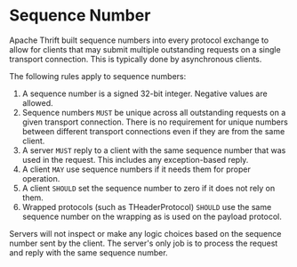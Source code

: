 # Sequence Number #

Apache Thrift built sequence numbers into every protocol exchange to allow
for clients that may submit multiple outstanding requests on a single transport
connection.  This is typically done by asynchronous clients.

The following rules apply to sequence numbers:

1. A sequence number is a signed 32-bit integer.  Negative values are allowed.
1. Sequence numbers `MUST` be unique across all outstanding requests on a
   given transport connection.  There is no requirement for unique numbers
   between different transport connections even if they are from the same client.
1. A server `MUST` reply to a client with the same sequence number that was
   used in the request.  This includes any exception-based reply.
1. A client `MAY` use sequence numbers if it needs them for proper operation.
1. A client `SHOULD` set the sequence number to zero if it does not rely
   on them.
1. Wrapped protocols (such as THeaderProtocol) `SHOULD` use the same sequence
   number on the wrapping as is used on the payload protocol.

Servers will not inspect or make any logic choices based on the sequence number
sent by the client.  The server's only job is to process the request and reply
with the same sequence number.
